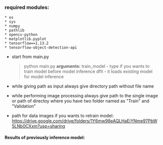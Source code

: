 ### required modules:
	* os
	* sys
	* numpy
	* pathlib
	* opencv-python
	* matplotlib.pyplot
	* tensorflow==1.13.2
	* tensorflow-object-detection-api		
	

* start from main.py
	> python main.py <argument>
	**arguments:**
	train_model - type if you wants to train model before model inference
	       dflt - it loads existing model for model inference

* while giving path as input always give directory path without file name
* while performing image processing always give path to the single image or path of directoy where you have two folder named as "Train" and "Validation"
* path for data images if you wants to retrain model: https://drive.google.com/drive/folders/1Y6mw98eAQLHaEiYNme97PbW5LNb0CXxm?usp=sharing

#### Results of previously inference model:
